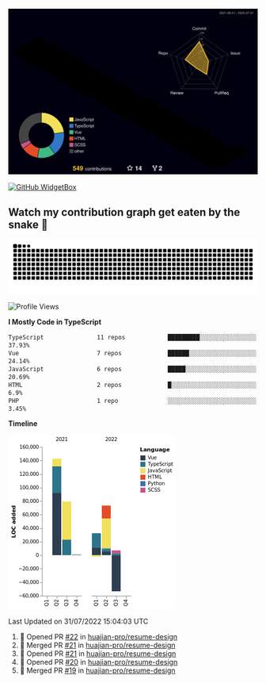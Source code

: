 ![rainbow gif](https://raw.githubusercontent.com/QC2168/QC2168/10a652e4104dbb81e7061e7e21978732b4271878/profile-3d-contrib/profile-night-rainbow.svg)


[![GitHub WidgetBox](https://github-widgetbox.vercel.app/api/profile?username=qc2168&data=followers,repositories,stars,commits)](https://github.com/qc2168/github-widgetbox)

## Watch my contribution graph get eaten by the snake 🐍
![snake gif](https://raw.githubusercontent.com/QC2168/QC2168/77e198e28fb66a14643e4e58f5b713c0cc565cfd/github-contribution-grid-snake-dark.svg)

<!--START_SECTION:waka-->
![Profile Views](http://img.shields.io/badge/Profile%20Views-1-blue)

**I Mostly Code in TypeScript** 

```text
TypeScript               11 repos            █████████░░░░░░░░░░░░░░░░   37.93% 
Vue                      7 repos             ██████░░░░░░░░░░░░░░░░░░░   24.14% 
JavaScript               6 repos             █████░░░░░░░░░░░░░░░░░░░░   20.69% 
HTML                     2 repos             █░░░░░░░░░░░░░░░░░░░░░░░░   6.9% 
PHP                      1 repo              ░░░░░░░░░░░░░░░░░░░░░░░░░   3.45%

```


**Timeline**

![Chart not found](https://raw.githubusercontent.com/QC2168/QC2168/main/charts/bar_graph.png) 


 Last Updated on 31/07/2022 15:04:03 UTC
<!--END_SECTION:waka-->

<!--START_SECTION:activity-->
1. 💪 Opened PR [#22](https://github.com/huajian-pro/resume-design/pull/22) in [huajian-pro/resume-design](https://github.com/huajian-pro/resume-design)
2. 🎉 Merged PR [#21](https://github.com/huajian-pro/resume-design/pull/21) in [huajian-pro/resume-design](https://github.com/huajian-pro/resume-design)
3. 💪 Opened PR [#21](https://github.com/huajian-pro/resume-design/pull/21) in [huajian-pro/resume-design](https://github.com/huajian-pro/resume-design)
4. 💪 Opened PR [#20](https://github.com/huajian-pro/resume-design/pull/20) in [huajian-pro/resume-design](https://github.com/huajian-pro/resume-design)
5. 🎉 Merged PR [#19](https://github.com/huajian-pro/resume-design/pull/19) in [huajian-pro/resume-design](https://github.com/huajian-pro/resume-design)
<!--END_SECTION:activity-->